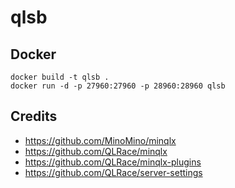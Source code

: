 # qlsb

## Docker
```
docker build -t qlsb .
docker run -d -p 27960:27960 -p 28960:28960 qlsb
```

## Credits
- https://github.com/MinoMino/minqlx
- https://github.com/QLRace/minqlx
- https://github.com/QLRace/minqlx-plugins
- https://github.com/QLRace/server-settings